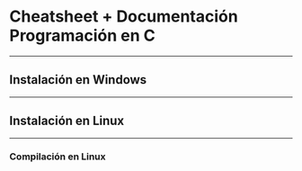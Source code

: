 # Cheatsheet + Documentación Programación en C


------------------------------
## Instalación en Windows

------------------------------
## Instalación en Linux

------------------------------
### Compilación en Linux
